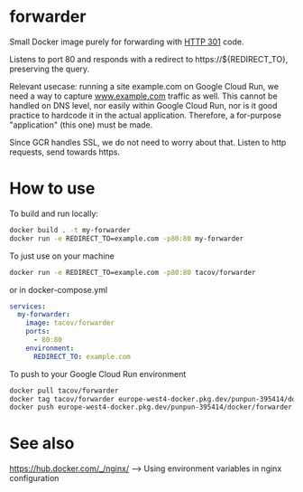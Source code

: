 # forwarder
Small Docker image purely for forwarding with [HTTP 301](https://developer.mozilla.org/en-US/docs/Web/HTTP/Status/301) code.

Listens to port 80 and responds with a redirect to https://${REDIRECT_TO}, preserving the query.

Relevant usecase: running a site example.com on Google Cloud Run, we need a way to capture www.example.com traffic as well. This cannot be handled on DNS level, nor easily within Google Cloud Run, nor is it good practice to hardcode it in the actual application. Therefore, a for-purpose "application" (this one) must be made.

Since GCR handles SSL, we do not need to worry about that. Listen to http requests, send towards https.

# How to use
To build and run locally:
````bash 
docker build . -t my-forwarder
docker run -e REDIRECT_TO=example.com -p80:80 my-forwarder
````

To just use on your machine
````bash
docker run -e REDIRECT_TO=example.com -p80:80 tacov/forwarder
````

or in docker-compose.yml
````yaml
services:
  my-forwarder:
    image: tacov/forwarder
    ports:
      - 80:80
    environment:
      REDIRECT_TO: example.com
````

To push to your Google Cloud Run environment
````bash
docker pull tacov/forwarder
docker tag tacov/forwarder europe-west4-docker.pkg.dev/punpun-395414/docker/forwarder
docker push europe-west4-docker.pkg.dev/punpun-395414/docker/forwarder
````

# See also
https://hub.docker.com/_/nginx/ --> Using environment variables in nginx configuration
